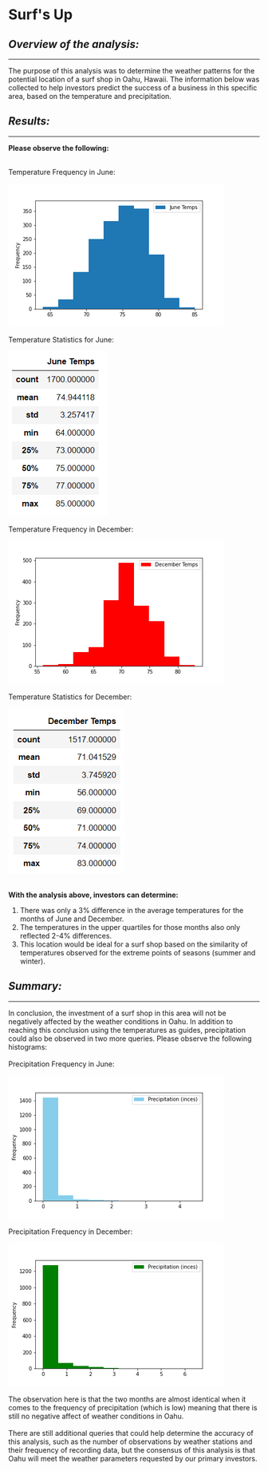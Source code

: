 # Surf's Up 

## ***Overview of the analysis:***
----
The purpose of this analysis was to determine the weather patterns for the potential location of a surf shop in Oahu, Hawaii. The information below was collected to help investors predict the success of a business in this specific area, based on the temperature and precipitation. 


## ***Results:***
----
**Please observe the following:** 
<br/><br/>

Temperature Frequency in June:

![june_temps.png](Resources/june_temps.png)

Temperature Statistics for June: 

![june_temps_describe.png](Resources/june_temps_describe.png)

Temperature Frequency in December:

![dec_temps.png](Resources/dec_temps.png)

Temperature Statistics for December:

![dec_temps_describe.png](Resources/dec_temps_describe.png)
<br/><br/>

**With the analysis above, investors can determine:** 

1. There was only a 3% difference in the average temperatures for the months of June and December. 
2. The temperatures in the upper quartiles for those months also only reflected 2-4% differences. 
3. This location would be ideal for a surf shop based on the similarity of temperatures observed for the extreme points of seasons (summer and winter). 

## ***Summary:***
---
In conclusion, the investment of a surf shop in this area will not be negatively affected by the weather conditions in Oahu. In addition to reaching this conclusion using the temperatures as guides, precipitation could also be observed in two more queries. Please observe the following histograms: 
<br/><br/>
Precipitation Frequency in June: 

![june_prcp.png](Resources/june_prcp.png)

Precipitation Frequency in December: 

![dec_prcp.png](Resources/dec_prcp.png)

The observation here is that the two months are almost identical when it comes to the frequency of precipitation (which is low) meaning that there is still no negative affect of weather conditions in Oahu. 
<br/><br/>
There are still additional queries that could help determine the accuracy of this analysis, such as the number of observations by weather stations and their frequency of recording data, but the consensus of this analysis is that Oahu will meet the weather parameters requested by our primary investors. 
